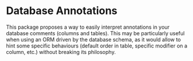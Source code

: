 # Database Annotations

This package proposes a way to easily interpret annotations in your database comments (columns and tables). This may be
particularly useful when using an ORM driven by the database schema, as it would allow to hint some specific behaviours
(default order in table, specific modifier on a column, etc.) without breaking its philosophy.
